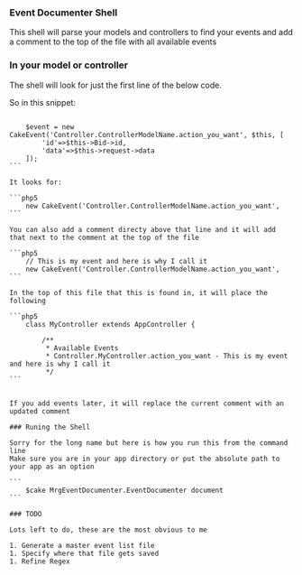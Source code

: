 ### Event Documenter Shell

This shell will parse your models and controllers to find your events and add a comment to the top of the file with all available events

### In your model or controller

The shell will look for just the first line of the below code.

So in this snippet:

~~~php5

	$event = new CakeEvent('Controller.ControllerModelName.action_you_want', $this, [
		'id'=>$this->Bid->id,
		'data'=>$this->request->data
	]);
```

It looks for:

```php5
	new CakeEvent('Controller.ControllerModelName.action_you_want',
```

You can also add a comment directy above that line and it will add that next to the comment at the top of the file

```php5
	// This is my event and here is why I call it
	new CakeEvent('Controller.ControllerModelName.action_you_want',
```

In the top of this file that this is found in, it will place the following

```php5
	class MyController extends AppController {

		/**
		 * Available Events
		 * Controller.MyController.action_you_want - This is my event and here is why I call it
		 */
```


If you add events later, it will replace the current comment with an updated comment

### Runing the Shell

Sorry for the long name but here is how you run this from the command line
Make sure you are in your app directory or put the absolute path to your app as an option

```
	$cake MrgEventDocumenter.EventDocumenter document
```

### TODO

Lots left to do, these are the most obvious to me

1. Generate a master event list file
1. Specify where that file gets saved
1. Refine Regex
